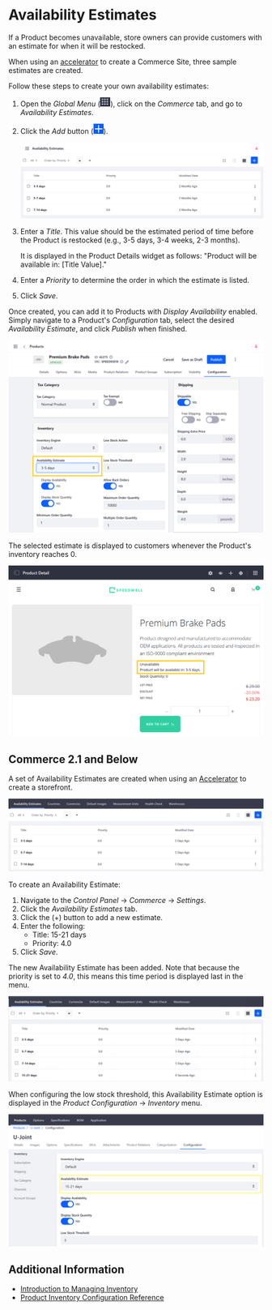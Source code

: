 # Availability Estimates

If a Product becomes unavailable, store owners can provide customers with an estimate for when it will be restocked.

When using an [accelerator](../../starting-a-store/accelerators.md) to create a Commerce Site, three sample estimates are created.

Follow these steps to create your own availability estimates:

1. Open the *Global Menu* (![Global Menu](../../images/icon-applications-menu.png)), click on the *Commerce* tab, and go to *Availability Estimates*.

1. Click the *Add* button (![Add Button](../../images/icon-add.png)).

    ![Click the Add button to create a new Availability Estimate.](./availability-estimates/images/01.png)

1. Enter a *Title*. This value should be the estimated period of time before the Product is restocked (e.g., 3-5 days, 3-4 weeks, 2-3 months).

   It is displayed in the Product Details widget as follows: "Product will be available in: [Title Value]."

1. Enter a *Priority* to determine the order in which the estimate is listed.

1. Click *Save*.

Once created, you can add it to Products with *Display Availability* enabled. Simply navigate to a Product's *Configuration* tab, select the desired *Availability Estimate*, and click *Publish* when finished.

![Select the desired Availability Estimate.](./availability-estimates/images/02.png)

The selected estimate is displayed to customers whenever the Product's inventory reaches 0.

![The selected estimate is displayed to customers whenever the Product's inventory reaches 0.](./availability-estimates/images/03.png)

## Commerce 2.1 and Below

A set of Availability Estimates are created when using an [Accelerator](../../starting-a-store/accelerators.md) to create a storefront.

![Managing Availability Estimates](./availability-estimates/images/04.png)

To create an Availability Estimate:

1. Navigate to the _Control Panel_ → _Commerce_ → _Settings_.
1. Click the _Availability Estimates_ tab.
1. Click the (+) button to add a new estimate.
1. Enter the following:
    * Title: 15-21 days
    * Priority: 4.0
1. Click _Save_.

The new Availability Estimate has been added. Note that because the priority is set to _4.0_, this means this time period is displayed last in the menu.

![New Availability Estimate](./availability-estimates/images/05.png)

When configuring the low stock threshold, this Availability Estimate option is displayed in the _Product Configuration_ → _Inventory_ menu.

![Availability Estimates in Inventory Dropdown](./availability-estimates/images/06.png)

## Additional Information

* [Introduction to Managing Inventory](./introduction-to-managing-inventory.md)
* [Product Inventory Configuration Reference](./product-inventory-configuration-reference.md)
